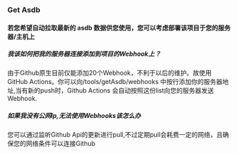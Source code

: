 ### Get Asdb

#### 若您希望自动拉取最新的 asdb 数据供您使用，您可以考虑部署该项目于您的服务器/主机上

#####  我该如何把我的服务器连接添加到项目的Webhook上？
由于Github原生目前仅能添加20个Webhook，不利于以后的维护。故使用GitHub Actions。你可以向/tools/getAsdb/webhooks 中按行添加你的服务器地址,当有新的push时，Github Actions 会自动按照这份list向您的服务器发送Webhook.

#####  如果我没有公网Ip,无法使用Webhooks该怎么办
您可以通过监听Github Api的更新进行pull,不过定期pull会耗费一定的网络，且确保您的网络条件可以连接Github